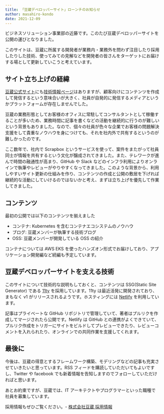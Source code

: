 ```yaml
---
title: 「豆蔵デベロッパーサイト」ローンチのお知らせ
author: masahiro-kondo
date: 2021-12-09
---
```


ビジネスソリューション事業部の近藤です。このたび豆蔵デベロッパーサイトを公開の運びとなりました。

このサイトは、豆蔵に所属する開発者が業務内・業務外を問わず注目したり採用したりした技術、使ってみての見解などを開発者の皆さんをターゲットにお届けする場として更新していこうと考えています。

## サイト立ち上げの経緯
[豆蔵公式サイト](https://www.mamezou.com/)にも[技術情報ページ](https://www.mamezou.com/techinfo)はありますが、顧客向けにコンテンツを作成して発信するという意味合いが大きく、社員が自発的に発信するメディアというかプラットフォームが存在しませんでした。

豆蔵の業務形態としてお客様のオフィスに常駐してコンサルタントとして稼働することが多いため、業務時間に記事を書くなどの活動を継続的に行うのが難しいという背景もありました。なので、個々の社員が色々な企業でお客様の問題解決支援をして貴重なノウハウを身につけても、それを社内外で共有するというのが難しかったのです。

ここ数年で、社内で Scrapbox というサービスを使って、案件をまたがって社員同士が情報を共有するという文化が醸成されてきました。また、テレワークが進んで時間の融通性が高まり、GitHub や Slack などのインフラ利用によりオンラインで執筆やレビューがやりやすくなってきました。このような背景から、利用しやすいサイト更新の仕組みを作り、コンテンツの作成と公開の敷居を下げれば継続的な活動にしていけるのではないかと考え、まずは立ち上げを優先して作業してきました。

## コンテンツ

最初の公開では以下のコンテンツを揃えました

- コンテナ: Kubernetes を含むコンテナエコシステムのノウハウ
- ブログ: 豆蔵メンバーが執筆する技術ブログ
- OSS: 豆蔵メンバーが開発している OSS の紹介

コンテナについては AWS EKS を使ったハンズオン形式でお届けしており、アプリケーション開発編など続編も予定しています。

## 豆蔵デベロッパーサイトを支える技術

このサイトについて技術的な説明もしておくと、コンテンツは SSG(Static Site Generator) である [11ty](https://www.11ty.dev) を採用しています。11ty は最近活発に開発されており、まもなく v1 がリリースされるようです。ホスティングには [Netlify](https://www.netlify.com/) を利用しています。

記事はプライベートな GitHub リポジトリで管理していて、著者はプルリクを作成してマージされたら公開です。Netlify は GitHub との連携がよくできていて、プルリク作成をトリガーにサイトをビルドしてプレビューできたり、レビューコメントを入れられたり、オンラインでの共同作業を支援してくれます。

## 最後に

今後は、豆蔵の得意とするフレームワーク構築、モデリングなどの記事も充実させていきたいと思っています。RSS フィードを購読していただいてもよいですし、Twitter や facebook でも新着情報を告知しますのでフォローしていただければと思います。

あとお約束ですが、豆蔵では、IT アーキテクトやプログラマーといった職種で社員を募集しています。

採用情報もぜひご覧ください。- [株式会社豆蔵 採用情報](https://hrmos.co/pages/mamezou-recruit)
